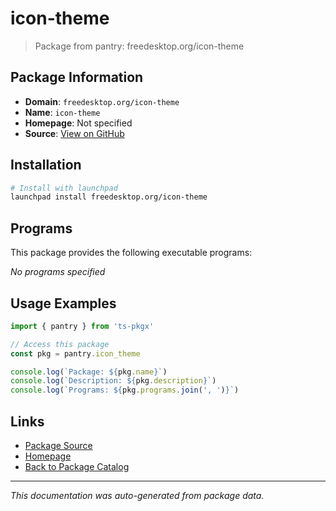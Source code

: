 # icon-theme

> Package from pantry: freedesktop.org/icon-theme

## Package Information

- **Domain**: `freedesktop.org/icon-theme`
- **Name**: `icon-theme`
- **Homepage**: Not specified
- **Source**: [View on GitHub](https://github.com/pkgxdev/pantry/tree/main/projects/freedesktop.org/icon-theme/package.yml)

## Installation

```bash
# Install with launchpad
launchpad install freedesktop.org/icon-theme
```

## Programs

This package provides the following executable programs:

*No programs specified*

## Usage Examples

```typescript
import { pantry } from 'ts-pkgx'

// Access this package
const pkg = pantry.icon_theme

console.log(`Package: ${pkg.name}`)
console.log(`Description: ${pkg.description}`)
console.log(`Programs: ${pkg.programs.join(', ')}`)
```

## Links

- [Package Source](https://github.com/pkgxdev/pantry/tree/main/projects/freedesktop.org/icon-theme/package.yml)
- [Homepage](#)
- [Back to Package Catalog](../package-catalog.md)

---

*This documentation was auto-generated from package data.*
